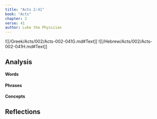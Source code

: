 ```yaml
---
title: "Acts 2:41"
book: "Acts"
chapter: 2
verse: 41
author: Luke the Physician
---
```

![[/Greek/Acts/002/Acts-002-041G.md#Text]]
![[/Hebrew/Acts/002/Acts-002-041H.md#Text]]

## Analysis

#### Words

#### Phrases

#### Concepts

## Reflections
